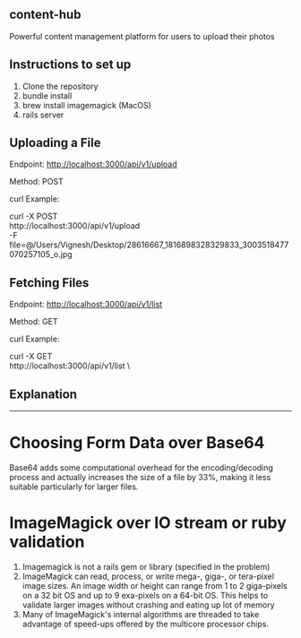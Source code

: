 ## content-hub
Powerful content management platform for users to upload their photos

## Instructions to set up
1. Clone the repository
2. bundle install
3. brew install imagemagick (MacOS)
4. rails server

## Uploading a File 

Endpoint: [http://localhost:3000/api/v1/upload](http://localhost:3000/api/v1/upload)

Method: POST

curl Example: 

curl -X POST \
  http://localhost:3000/api/v1/upload \
  -F file=@/Users/Vignesh/Desktop/28616667_1816898328329833_3003518477070257105_o.jpg

## Fetching Files 

Endpoint: [http://localhost:3000/api/v1/list](http://localhost:3000/api/v1/list)

Method: GET

curl Example: 

curl -X GET \
  http://localhost:3000/api/v1/list \


## Explanation 
----
# Choosing Form Data over Base64
Base64 adds some computational overhead for the encoding/decoding process and actually increases the size of a file by 33%, making it less suitable particularly for larger files.

# ImageMagick over IO stream or ruby validation 
1. Imagemagick is not a rails gem or library (specified in the problem)
2. ImageMagick can read, process, or write mega-, giga-, or tera-pixel image sizes. An image width or height can range from 1 to 2 giga-pixels on a 32 bit OS and up to 9 exa-pixels on a 64-bit OS. This helps to validate larger images without crashing and eating up lot of memory
3. Many of ImageMagick's internal algorithms are threaded to take advantage of speed-ups offered by the multicore processor chips.
